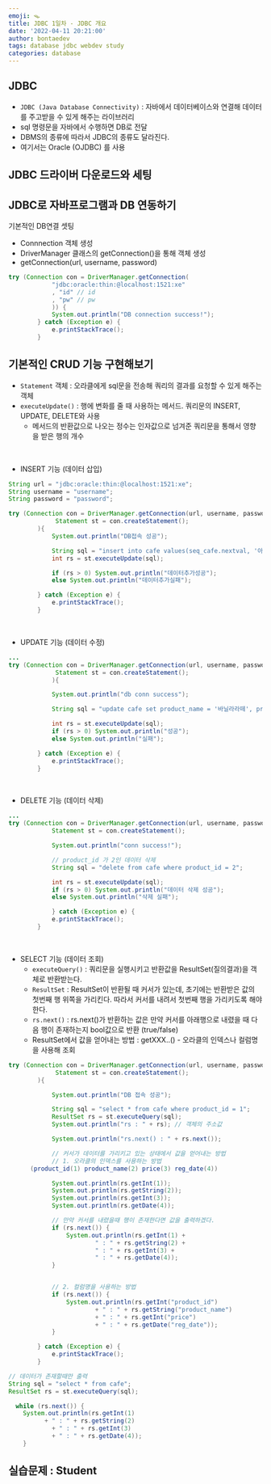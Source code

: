 ```yaml
---
emoji: 🪤
title: JDBC 1일차 - JDBC 개요
date: '2022-04-11 20:21:00'
author: bontaedev
tags: database jdbc webdev study
categories: database
---
```


## JDBC

- `JDBC (Java Database Connectivity)` : 자바에서 데이터베이스와 연결해 데이터를 주고받을 수 있게 해주는 라이브러리
- sql 명령문을 자바에서 수행하면 DB로 전달
- DBMS의 종류에 따라서 JDBC의 종류도 달라진다.
- 여기서는 Oracle (OJDBC) 를 사용

## JDBC 드라이버 다운로드와 세팅

## JDBC로 자바프로그램과 DB 연동하기

기본적인 DB연결 셋팅

- Connnection 객체 생성
- DriverManager 클래스의 getConnection()을 통해 객체 생성
- getConnection(url, username, password)

```java
try (Connection con = DriverManager.getConnection(
			"jdbc:oracle:thin:@localhost:1521:xe"
			, "id" // id
			, "pw" // pw
			)) {
			System.out.println("DB connection success!");
		} catch (Exception e) {
			e.printStackTrace();
		}
```

## 기본적인 CRUD 기능 구현해보기

- `Statement` 객체 : 오라클에게 sql문을 전송해 쿼리의 결과를 요청할 수 있게 해주는 객체
- `executeUpdate()` : 행에 변화를 줄 때 사용하는 메서드. 쿼리문의 INSERT, UPDATE, DELETE와 사용
  - 메서드의 반환값으로 나오는 정수는 인자값으로 넘겨준 쿼리문을 통해서 영향을 받은 행의 개수

<br>

- INSERT 기능 (데이터 삽입)

```java
String url = "jdbc:oracle:thin:@localhost:1521:xe";
String username = "username";
String password = "password";

try (Connection con = DriverManager.getConnection(url, username, password);
			 Statement st = con.createStatement();
		){
			System.out.println("DB접속 성공");

			String sql = "insert into cafe values(seq_cafe.nextval, '아이스아메리카노',2400, sysdate)";
			int rs = st.executeUpdate(sql);

			if (rs > 0) System.out.println("데이터추가성공");
			else System.out.println("데이터추가실패");

		} catch (Exception e) {
			e.printStackTrace();
		}

```

<br>

- UPDATE 기능 (데이터 수정)

```java
...
try (Connection con = DriverManager.getConnection(url, username, password);
			 Statement st = con.createStatement();
			){

			System.out.println("db conn success");

			String sql = "update cafe set product_name = '바닐라라떼', price = 4500 where product_id = 1";

			int rs = st.executeUpdate(sql);
			if (rs > 0) System.out.println("성공");
			else System.out.println("실패");

		} catch (Exception e) {
			e.printStackTrace();
		}
```

<br>

- DELETE 기능 (데이터 삭제)

```java
...
try (Connection con = DriverManager.getConnection(url, username, password)){
			Statement st = con.createStatement();

			System.out.println("conn success!");

			// product_id 가 2인 데이터 삭제
			String sql = "delete from cafe where product_id = 2";

			int rs = st.executeUpdate(sql);
			if (rs > 0) System.out.println("데이터 삭제 성공");
			else System.out.println("삭제 실패");

			} catch (Exception e) {
			e.printStackTrace();
		}
```

<br>

- SELECT 기능 (데이터 조회)
  - `executeQuery()` : 쿼리문을 실행시키고 반환값을 ResultSet(질의결과)을 객체로 반환받는다.
  - `ResultSet` : ResultSet이 반환될 때 커서가 있는데, 초기에는 반환받은 값의 첫번째 행 위쪽을 가리킨다. 따라서 커서를 내려서 첫번째 행을 가리키도록 해야한다.
  - `rs.next()` : rs.next()가 반환하는 값은 만약 커서를 아래행으로 내렸을 때 다음 행이 존재하는지 bool값으로 반환 (true/false)
  - ResultSet에서 값을 얻어내는 방법 : getXXX..() - 오라클의 인덱스나 컬럼명을 사용해 조회

```java
try (Connection con = DriverManager.getConnection(url, username, password);
			 Statement st = con.createStatement();
		){

			System.out.println("DB 접속 성공");

			String sql = "select * from cafe where product_id = 1";
			ResultSet rs = st.executeQuery(sql);
			System.out.println("rs : " + rs); // 객체의 주소값

			System.out.println("rs.next() : " + rs.next());

			// 커서가 데이터를 가리키고 있는 상태에서 값을 얻어내는 방법
			// 1. 오라클의 인덱스를 사용하는 방법
      (product_id(1) product_name(2) price(3) reg_date(4))

			System.out.println(rs.getInt(1));
			System.out.println(rs.getString(2));
			System.out.println(rs.getInt(3));
			System.out.println(rs.getDate(4));

			// 만약 커서를 내렸을때 행이 존재한다면 값을 출력하겠다.
			if (rs.next()) {
				System.out.println(rs.getInt(1) +
						" : " + rs.getString(2) +
						" : " + rs.getInt(3) +
						" : " + rs.getDate(4));
			}


			// 2. 컬럼명을 사용하는 방법
			if (rs.next()) {
				System.out.println(rs.getInt("product_id")
						+ " : " + rs.getString("product_name")
						+ " : " + rs.getInt("price")
						+ " : " + rs.getDate("reg_date"));
			}

		} catch (Exception e) {
			e.printStackTrace();
		}

```

```java
// 데이터가 존재할때만 출력
String sql = "select * from cafe";
ResultSet rs = st.executeQuery(sql);

  while (rs.next()) {
    System.out.println(rs.getInt(1)
		  + " : " + rs.getString(2)
			+ " : " + rs.getInt(3)
			+ " : " + rs.getDate(4));
	}
```

## 실습문제 : Student

```toc

```
